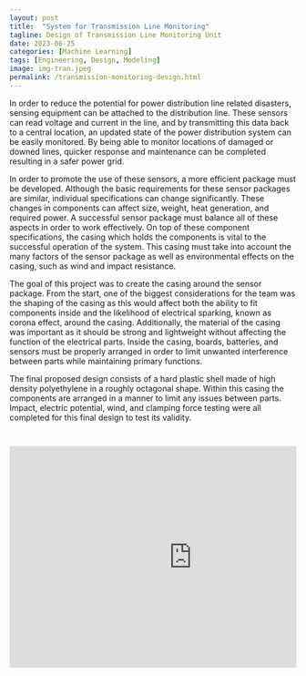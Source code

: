 ```yaml
---
layout: post
title:  "System for Transmission Line Monitoring"
tagline: Design of Transmission Line Monitoring Unit
date: 2023-06-25
categories: [Machine Learning]
tags: [Engineering, Design, Modeling]
image: img-tran.jpeg
permalink: /transmission-monitoring-design.html
---
```


In order to reduce the potential for power distribution line related disasters,
sensing equipment can be attached to the distribution line. These sensors can read voltage and current in the line, and by transmitting this data back to a central location, an updated state of the power distribution system can be easily monitored. By being able to monitor locations of damaged or downed lines, quicker response and maintenance can be completed resulting in a safer power grid.

In order to promote the use of these sensors, a more efficient package must be
developed. Although the basic requirements for these sensor packages are similar,
individual specifications can change significantly. These changes in components can affect size, weight, heat generation, and required power. A successful sensor package must balance all of these aspects in order to work effectively.
On top of these component specifications, the casing which holds the components is vital to the successful operation of the system. This casing must take into account the many factors of the sensor package as well as environmental effects on the casing, such as wind and impact resistance.

The goal of this project was to create the casing around the sensor package. From
the start, one of the biggest considerations for the team was the shaping of the casing as this would affect both the ability to fit components inside and the likelihood of electrical sparking, known as corona effect, around the casing. Additionally, the material of the casing was important as it should be strong and lightweight without affecting the function of the electrical parts. Inside the casing, boards, batteries, and sensors must be properly arranged in order to limit unwanted interference between parts while maintaining primary functions.

The final proposed design consists of a hard plastic shell made of high density
polyethylene in a roughly octagonal shape. Within this casing the components are
arranged in a manner to limit any issues between parts. Impact, electric potential, wind, and clamping force testing were all completed for this final design to test its validity.

<pre><code>

<iframe src="https://docs.google.com/presentation/d/e/2PACX-1vRwoj-Sn2EQOhSyDVKgB_YUO93ohdcF6mm9ejl1gAfjGNpEPU20QLXsnDgfGHDg_w/embed?start=false&loop=true&delayms=3000" frameborder="0" width="640" height="389" allowfullscreen="true" mozallowfullscreen="true" webkitallowfullscreen="true"></iframe>

</code></pre>